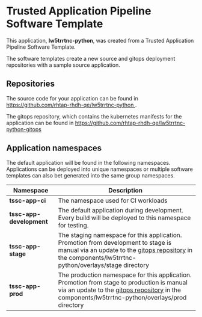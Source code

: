 # Trusted Application Pipeline Software Template

This application, **lw5trrtnc-python**, was created from a Trusted Application Pipeline Software Template.

The software templates create a new source and gitops deployment repositories with a sample source application. 

## Repositories

The source code for your application can be found in [https://github.com/rhtap-rhdh-qe/lw5trrtnc-python ](https://github.com/rhtap-rhdh-qe/lw5trrtnc-python ).
 
The gitops repository, which contains the kubernetes manifests for the application can be found in 
[https://github.com/rhtap-rhdh-qe/lw5trrtnc-python-gitops ](https://github.com/rhtap-rhdh-qe/lw5trrtnc-python-gitops ) 

## Application namespaces 

The default application will be found in the following namespaces. Applications can be deployed into unique namespaces or multiple software templates can also bet generated into the same group namespaces.  

|  Namespace   |  Description   |  
| -------- | -------- |
| **tssc-app-ci** | The namespace used for CI workloads |
| **tssc-app-development** | The default application during development. Every build will be deployed to this namespace for testing. |
| **tssc-app-stage** | The staging namespace for this application. Promotion from development to stage is manual via an update to the [gitops repository](https://github.com/rhtap-rhdh-qe/lw5trrtnc-python-gitops ) in the components/lw5trrtnc-python/overlays/stage directory |
| **tssc-app-prod** | The production namespace for this application. Promotion from stage to production is manual via an update to the [gitops repository](https://github.com/rhtap-rhdh-qe/lw5trrtnc-python-gitops ) in the components/lw5trrtnc-python/overlays/prod directory |